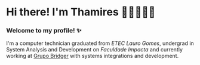 # Hi there! I'm Thamires 👋🏻👩🏻‍💻

### Welcome to my profile! ✨

I'm a computer technician graduated from _ETEC Lauro Gomes_, undergrad in System Analysis and Development on _Faculdade Impacta_ and currently working at [Grupo Bridger](https://github.com/Grupo-Bridger) with systems integrations and development.
